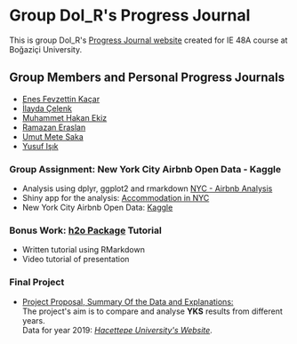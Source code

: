 # Group Dol_R's Progress Journal

This is group Dol_R's [Progress Journal website](https://pjournal.github.io/boun01g-dol-r/) created for IE 48A course at Boğaziçi University. 

## Group Members and Personal Progress Journals
- [Enes Fevzettin Kaçar](https://pjournal.github.io/boun01-enesfkacar/)
- [İlayda Çelenk](https://pjournal.github.io/boun01-ilaydacelenk/)
- [Muhammet Hakan Ekiz](https://pjournal.github.io/boun01-Hakanekiz/)
- [Ramazan Eraslan](https://pjournal.github.io/boun01-ramazaneraslan/)
- [Umut Mete Saka](https://pjournal.github.io/boun01-metesaka/)
- [Yusuf Işık](https://pjournal.github.io/boun01-yusufisik1/)

### Group Assignment: New York City Airbnb Open Data - Kaggle
- Analysis using dplyr, ggplot2 and rmarkdown
[NYC - Airbnb Analysis](https://pjournal.github.io/boun01g-dol-r/NYC_assignment/AB_NYC_2019_analysis.html)
- Shiny app for the analysis: [Accommodation in NYC](app.R)
- New York City Airbnb Open Data: [Kaggle](https://www.kaggle.com/dgomonov/new-york-city-airbnb-open-data)

### Bonus Work: [h2o Package](https://cran.r-project.org/web/packages/h2o/index.html) Tutorial
- Written tutorial using RMarkdown
- Video tutorial of presentation


### Final Project
- [Project Proposal, Summary Of the Data and Explanations:](https://pjournal.github.io/boun01g-dol-r/YKS_analysis_project/Project_Proposal_YKS.html)
<br>The project's aim is to compare and analyse **YKS** results from different years. 
<br>Data for year 2019: [*Hacettepe University's Website*](http://web.ee.hacettepe.edu.tr/osym/index.php?selectedYear=2019&selectedUniversityCode=&selectedType=&selectedComparisonType=&selectedStatus=&selectedCombination=0&selectedShowQuotaNotFull=1&selectedKeyword1=&selectedKeyword2=&selectedSortOrder=min). 


